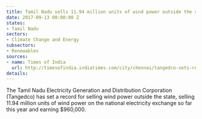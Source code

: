 ```yaml
---
title: Tamil Nadu sells 11.94 million units of wind power outside the state
date: 2017-09-13 00:00:00 Z
states:
- Tamil Nadu
sectors:
- Climate Change and Energy
subsectors:
- Renewables
sources:
- name: Times of India
  url: http://timesofindia.indiatimes.com/city/chennai/tangedco-sets-record-in-sale-of-wind-power-to-other-states/articleshow/60402949.cms
details: 
---
```


The Tamil Nadu Electricity Generation and Distribution Corporation (Tangedco) has set a record for selling wind power outside the state, selling 11.94 million units of wind power on the national electricity exchange so far this year and earning $960,000. 

